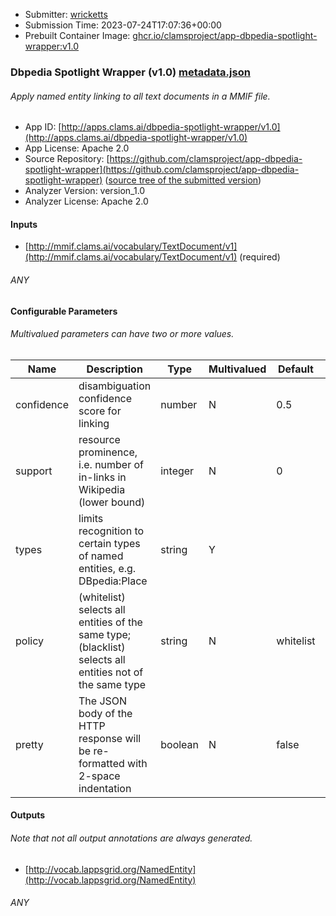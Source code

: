 
* Submitter: [wricketts](https://github.com/wricketts)
* Submission Time: 2023-07-24T17:07:36+00:00
* Prebuilt Container Image: [ghcr.io/clamsproject/app-dbpedia-spotlight-wrapper:v1.0](https://github.com/clamsproject/app-dbpedia-spotlight-wrapper/pkgs/container/app-dbpedia-spotlight-wrapper/v1.0)


### Dbpedia Spotlight Wrapper (v1.0) [metadata.json](metadata.json)
###### Apply named entity linking to all text documents in a MMIF file.

* App ID: [http://apps.clams.ai/dbpedia-spotlight-wrapper/v1.0](http://apps.clams.ai/dbpedia-spotlight-wrapper/v1.0)
* App License: Apache 2.0
* Source Repository: [https://github.com/clamsproject/app-dbpedia-spotlight-wrapper](https://github.com/clamsproject/app-dbpedia-spotlight-wrapper) ([source tree of the submitted version](https://github.com/clamsproject/app-dbpedia-spotlight-wrapper/tree/v1.0))
* Analyzer Version: version_1.0
* Analyzer License: Apache 2.0


#### Inputs
* [http://mmif.clams.ai/vocabulary/TextDocument/v1](http://mmif.clams.ai/vocabulary/TextDocument/v1) (required)
###### ANY


#### Configurable Parameters
###### Multivalued parameters can have two or more values.

|Name|Description|Type|Multivalued|Default|Choices|
|----|-----------|----|-----------|-------|-------|
|confidence|disambiguation confidence score for linking|number|N|0.5||
|support|resource prominence, i.e. number of in-links in Wikipedia (lower bound)|integer|N|0||
|types|limits recognition to certain types of named entities, e.g. DBpedia:Place|string|Y|||
|policy|(whitelist) selects all entities of the same type; (blacklist) selects all entities not of the same type|string|N|whitelist|**_`whitelist`_**, `blacklist`|
|pretty|The JSON body of the HTTP response will be re-formatted with 2-space indentation|boolean|N|false|**_`false`_**, `true`|


#### Outputs
###### Note that not all output annotations are always generated.
* [http://vocab.lappsgrid.org/NamedEntity](http://vocab.lappsgrid.org/NamedEntity) 
###### ANY
